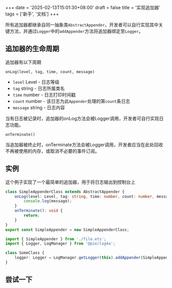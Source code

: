 +++
date = '2025-02-13T15:01:30+08:00'
draft = false
title = '实现追加器'
tags = ['新手', '文档']
+++

所有追加器都继承自同一抽象类`AbstractAppender`，开发者可以自行实现其中关键方法，并通过`Logger`中的`addAppender`方法将追加器绑定至`Logger`。

## 追加器的生命周期

追加器有以下周期

`onLog(level, tag, time, count, message)`

- `level` Level - 日志等级
- `tag` string - 日志所属类名
- `time` number - 日志打印时间戳
- `count` number - 该日志为此`Appender`处理的第`count`条日志
- `message` string - 日志内容

当有日志被记录时，追加器的onLog方法会被Logger调用，开发者可自行实现日志功能。

`onTerminate()`

当追加器被终止时，onTerminate方法会被Logger调用，开发者应当在此处回收不再被使用的内存，或取消不必要的事件订阅。

## 实例

这个例子实现了一个最简单的追加器，用于将日志输出到控制台上

```ts
class SimpleAppenderClass extends AbstractAppender {
    onLog(level: Level, tag: string, time: number, count: number, message: string): void {
        console.log(message);
    }
    onTerminate(): void {
        return;
    }
}
export const SimpleAppender = new SimpleAppenderClass;
```

```ts
import { SimpleAppender } from './file.ets';
import { Logger, LogManager } from '@pie/log4a';

class SomeClass {
    logger: Logger = LogManager.getLogger(this).addAppender(SimpleAppender);
}
```

## 尝试一下

<script setup>
import {defineAsyncComponent} from 'vue';
import {inBrowser} from 'vitepress';

const DemoEditor = inBrowser ? defineAsyncComponent(()=>import('../components/DemoEditor.vue')):()=>null;
</script>

<DemoEditor code="class SimpleAppenderClass extends AbstractAppender {
    onLog(level, tag, time, count, message) {
        console.log(message);
    }
    onTerminate() {
        return;
    }
}
const SimpleAppender = new SimpleAppenderClass;
class SomeClass {
    logger = LogManager.getLogger(this).addAppender(SimpleAppender);
    hello(){
        this.logger.info('Hello, World!')
    }
}
const someClassInstance = new SomeClass;
someClassInstance.hello();" />